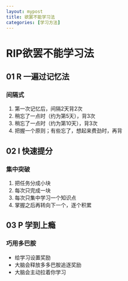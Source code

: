 ```yaml
---
layout: mypost
title: 欲罢不能学习法
categories: [学习方法]
---
```

# RIP欲罢不能学习法
## 01 R 一遍过记忆法
### 间隔式

 1. 第一次记忆后，间隔2天背2次
 2. 稍忘了一点时（约为第5天），背3次
 3. 稍忘了一点时（约为第10天），背3次
 4. 把握一个原则；有些忘了，想起来费劲时，再背

##  02 I 快速提分
### 集中突破

 1. 把任务分成小块
 2. 每次只完成一块
 3. 每次只集中学习一个知识点
 4. 掌握之后再转向下一个，逐个积累

## 03 P 学到上瘾
 ###  巧用多巴胺
 
 - 给学习设置奖励
 - 大脑会释放多多巴胺追逐奖励
 - 大脑会主动拉着你学习

